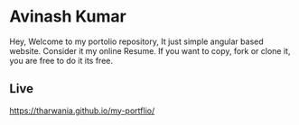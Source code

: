 # Avinash Kumar

Hey, Welcome to my portolio repository, It just simple angular based website. Consider it my online Resume. If you want to copy, fork or clone it, you are free to do it its free.

## Live

 https://tharwania.github.io/my-portflio/ 

